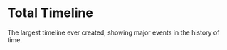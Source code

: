 <!--
  id: 2628
  slug: total-timeline
  type: fortpolio
  categories: javascript, frontend, 3D, HTML/CSS, open source, illustration, graphic design, interaction design, backend, mobile
  tags: 3D, API, CSS, HTML, Javascript, Perlin Noise, Grunt, illustration, interaction design, cool shit
  clients: 
  collaboration: 
  prizes: 
  images: 
  inCv: true
  inPortfolio: false
  dateFrom: 2014-08-01
  dateTo: 2014-10-31
-->

# Total Timeline

<p>The largest timeline ever created, showing major events in the history of time.</p>